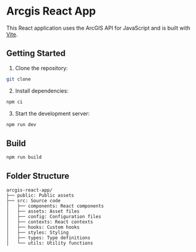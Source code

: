 # Arcgis React App

This React application uses the ArcGIS API for JavaScript and is built with [Vite](https://vitejs.dev/).

## Getting Started

1. Clone the repository:

```bash
git clone
```

2. Install dependencies:

```bash
npm ci
```

3. Start the development server:

```bash
npm run dev
```

## Build

```bash
npm run build
```

## Folder Structure

```
arcgis-react-app/
├── public: Public assets
├── src: Source code
│   ├── components: React components
│   ├── assets: Asset files
│   ├── config: Configuration files
│   ├── contexts: React contexts
│   ├── hooks: Custom hooks
│   ├── styles: Styling
│   ├── types: Type definitions
│   └── utils: Utility functions
```
